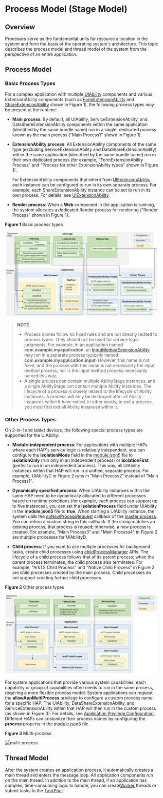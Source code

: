 # Process Model (Stage Model)
<!--Kit: Ability Kit-->
<!--Subsystem: Ability-->
<!--Owner: @SKY2001-->
<!--Designer: @yzkp-->
<!--Tester: @lixueqing513-->
<!--Adviser: @huipeizi-->

## Overview
Processes serve as the fundamental units for resource allocation in the system and form the basis of the operating system's architecture. This topic describes the process model and thread model of the system from the perspective of an entire application.

## Process Model

### Basic Process Types

For a complex application with multiple [UIAbility](../reference/apis-ability-kit/js-apis-app-ability-uiAbility.md) components and various ExtensionAbility components (such as [FormExtensionAbility](../reference/apis-form-kit/js-apis-app-form-formExtensionAbility.md) and [ShareExtensionAbility](../reference/apis-ability-kit/js-apis-app-ability-shareExtensionAbility.md) shown in Figure 1), the following process types may be present at the runtime:

- **Main process**: By default, all UIAbility<!--Del-->, ServiceExtensionAbility, and DataShareExtensionAbility<!--DelEnd--> components within the same application (identified by the same bundle name) run in a single, dedicated process known as the main process ("Main Process1" shown in Figure 1).
- **ExtensionAbility process**: All ExtensionAbility components of the same type<!--Del--> (excluding ServiceExtensionAbility and DataShareExtensionAbility)<!--DelEnd--> within the same application (identified by the same bundle name) run in their own dedicated process (for example, "FormExtensionAbility Process" and "Process for other ExtensionAbility types" shown in Figure 1).

  For ExtensionAbility components that inherit from [UIExtensionAbility](../reference/apis-ability-kit/js-apis-app-ability-uiExtensionAbility.md), each instance can be configured to run in its own separate process. For example, each ShareExtensionAbility instance can be set to run in its own process. For details, see [UIExtensionAbility](../reference/apis-ability-kit/js-apis-app-ability-uiExtensionAbility.md).

- **Render process**: When a **Web** component in the application is running, the system allocates a dedicated Render process for rendering ("Render Process" shown in Figure 1).

**Figure 1** Basic process types

![process-model-stage01](figures/process-model-stage01.png)

>**NOTE**
>
> - Process names follow no fixed rules and are not directly related to process types. They should not be used for service logic judgments. For example, in an application named **com.example.myapplication**, an [InputMethodExtensionAbility](../reference/apis-ime-kit/js-apis-inputmethod-extension-ability.md) may run in a separate process typically named **com.example.myapplication:input**. However, this name is not fixed, and the process with this name is not necessarily the input method process, nor is the input method process necessarily named this way.
> - A single process can contain multiple AbilityStage instances, and a single AbilityStage can contain multiple Ability instances. The lifecycle of a process is closely related to the lifecycle of Ability instances. A process will only be destroyed after all Ability instances within it have exited. In other words, to exit a process, you must first exit all Ability instances within it.

### Other Process Types

On 2-in-1 and tablet devices, the following special process types are supported for the UIAbility:
- **Module-independent process**: For applications with multiple HAPs where each HAP's service logic is relatively independent, you can configure the **isolationMode** field in the [module.json5](../quick-start/module-configuration-file.md#tags-in-the-configuration-file) file to **isolationOnly** (run only in an independent process) or **isolationFirst** (prefer to run in an independent process). This way, all UIAbility instances within that HAP will run in a unified, separate process. For example, UIAbilityC in Figure 2 runs in "Main Process2" instead of "Main Process1".
- **Dynamically specified process**: When UIAbility instances within the same HAP need to be dynamically allocated to different processes based on runtime conditions (for example, each process can support up to five instances), you can set the **isolationProcess** field under UIAbility in the **module.json5** file to **true**. When starting a UIAbility instance, the system calls the [onNewProcessRequest](../reference/apis-ability-kit/js-apis-app-ability-abilityStage.md#onnewprocessrequest11) callback of the [master process](ability-terminology.md#masterprocess). You can return a custom string in this callback. If the string matches an existing process, that process is reused; otherwise, a new process is created. For example, "Main Process3" and "Main Process4" in Figure 2 are multiple processes for UIAbilityD.

- **Child process**: If you want to use multiple processes for background tasks, create child processes using [childProcessManager](../reference/apis-ability-kit/js-apis-app-ability-childProcessManager.md) APIs. The lifecycle of a child process follows that of its parent process; when the parent process terminates, the child process also terminates. For example, "ArkTS Child Process" and "Native Child Process" in Figure 2 are child processes created by the main process. Child processes do not support creating further child processes.

**Figure 2** Other process types

![process-model-stage02](figures/process-model-stage02.png)

<!--Del-->
For system applications that provide various system capabilities, each capability or group of capabilities often needs to run in the same process, requiring a more flexible process model. System applications can request the **allowAppMultiProcess** privilege to configure a custom process name for a specific HAP. The UIAbility, DataShareExtensionAbility, and ServiceExtensionAbility within that HAP will then run in the custom process (as shown in Figure 3). For details, see [Application Privilege Configuration](../../device-dev/subsystems/subsys-app-privilege-config-guide.md). Different HAPs can customize their process names by configuring the **process** property in the [module.json5](../quick-start/module-configuration-file.md#tags-in-the-configuration-file) file.

**Figure 3** Multi-process

![multi-process](figures/multi-process.png)
<!--DelEnd-->

## Thread Model

After the system creates an application process, it automatically creates a main thread and enters the message loop. All application components run on the main thread.
In addition to the main thread, if an application has complex, time-consuming logic to handle, you can create[Worker](../reference/apis-arkts/js-apis-worker.md) threads or submit tasks to the [TaskPool](../reference/apis-arkts/js-apis-taskpool.md).

